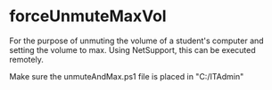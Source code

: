 # forceUnmuteMaxVol
For the purpose of unmuting the volume of a student's computer and setting the volume to max. Using NetSupport, this can be executed remotely.

Make sure the unmuteAndMax.ps1 file is placed in "C:/ITAdmin"
